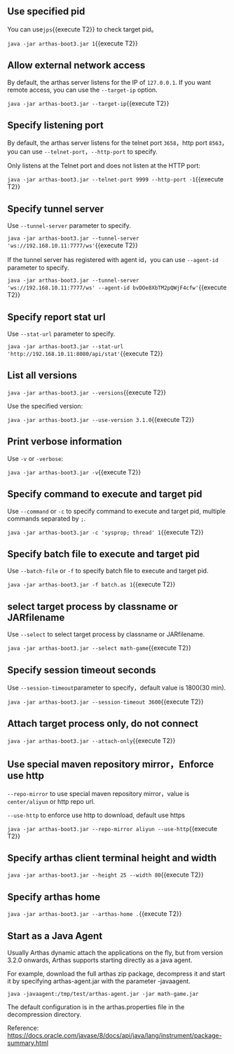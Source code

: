 ## Use specified pid

You can use`jps`{{execute T2}} to check target pid。

`java -jar arthas-boot3.jar 1`{{execute T2}}

## Allow external network access

By default, the arthas server listens for the IP of `127.0.0.1`. If you want remote access, you can use the `--target-ip` option.

`java -jar arthas-boot3.jar --target-ip`{{execute T2}}

## Specify listening port

By default, the arthas server listens for the telnet port `3658`，http port `8563`，you can use `--telnet-port`，`--http-port` to specify.

Only listens at the Telnet port and does not listen at the HTTP port:

`java -jar arthas-boot3.jar --telnet-port 9999 --http-port -1`{{execute T2}}

## Specify tunnel server

Use `--tunnel-server` parameter to specify.

`java -jar arthas-boot3.jar --tunnel-server 'ws://192.168.10.11:7777/ws'`{{execute T2}}

If the tunnel server has registered with agent id，you can use `--agent-id` parameter to specify.

`java -jar arthas-boot3.jar --tunnel-server 'ws://192.168.10.11:7777/ws' --agent-id bvDOe8XbTM2pQWjF4cfw'`{{execute T2}}

## Specify report stat url

Use `--stat-url` parameter to specify.

`java -jar arthas-boot3.jar --stat-url 'http://192.168.10.11:8080/api/stat'`{{execute T2}}

## List all versions

`java -jar arthas-boot3.jar --versions`{{execute T2}}

Use the specified version:

`java -jar arthas-boot3.jar --use-version 3.1.0`{{execute T2}}

## Print verbose information

Use `-v` or `-verbose`:

`java -jar arthas-boot3.jar -v`{{execute T2}}

## Specify command to execute and target pid

Use `--command` or `-c` to specify command to execute and target pid, multiple commands separated by `;`.

`java -jar arthas-boot3.jar -c 'sysprop; thread' 1`{{execute T2}}

## Specify batch file to execute and target pid

Use `--batch-file` or `-f` to specify batch file to execute and target pid.

`java -jar arthas-boot3.jar -f batch.as 1`{{execute T2}}

## select target process by classname or JARfilename

Use `--select` to select target process by classname or JARfilename.

`java -jar arthas-boot3.jar --select math-game`{{execute T2}}

## Specify session timeout seconds

Use `--session-timeout`parameter to specify，default value is 1800(30 min).

`java -jar arthas-boot3.jar --session-timeout 3600`{{execute T2}}

## Attach target process only, do not connect

`java -jar arthas-boot3.jar --attach-only`{{execute T2}}

## Use special maven repository mirror，Enforce use http

`--repo-mirror` to use special maven repository mirror，value is `center/aliyun` or http repo url.

`--use-http` to enforce use http to download, default use https

`java -jar arthas-boot3.jar --repo-mirror aliyun --use-http`{{execute T2}}

## Specify arthas client terminal height and width

`java -jar arthas-boot3.jar --height 25 --width 80`{{execute T2}}

## Specify arthas home

`java -jar arthas-boot3.jar --arthas-home .`{{execute T2}}

## Start as a Java Agent

Usually Arthas dynamic attach the applications on the fly, but from version 3.2.0 onwards, Arthas supports starting directly as a java agent.

For example, download the full arthas zip package, decompress it and start it by specifying arthas-agent.jar with the parameter -javaagent.

`java -javaagent:/tmp/test/arthas-agent.jar -jar math-game.jar`

The default configuration is in the arthas.properties file in the decompression directory.

Reference: https://docs.oracle.com/javase/8/docs/api/java/lang/instrument/package-summary.html
